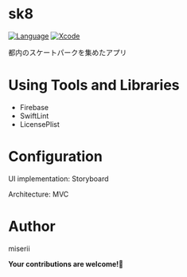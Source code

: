 # sk8
[![Language](https://img.shields.io/badge/language-Swift%205.3.2-orange.svg)](https://swift.org)
[![Xcode](https://img.shields.io/badge/Xcode-12.3-blue.svg)](https://developer.apple.com/xcode)

都内のスケートパークを集めたアプリ

# Using Tools and Libraries
- Firebase
- SwiftLint
- LicensePlist

# Configuration
UI implementation: Storyboard

Architecture: MVC

# Author
miserii

**Your contributions are welcome!:tada:**
